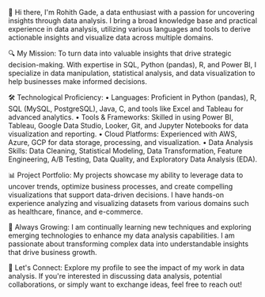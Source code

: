 👋 Hi there, I'm Rohith Gade, a data enthusiast with a passion for uncovering insights through data analysis. I bring a broad knowledge base and practical experience in data analysis, utilizing various languages and tools to derive actionable insights and visualize data across multiple domains.

🔍 My Mission: To turn data into valuable insights that drive strategic decision-making. With expertise in SQL, Python (pandas), R, and Power BI, I specialize in data manipulation, statistical analysis, and data visualization to help businesses make informed decisions.

🛠 Technological Proficiency: • Languages: Proficient in Python (pandas), R, SQL (MySQL, PostgreSQL), Java, C, and tools like Excel and Tableau for advanced analytics. • Tools & Frameworks: Skilled in using Power BI, Tableau, Google Data Studio, Looker, Git, and Jupyter Notebooks for data visualization and reporting. • Cloud Platforms: Experienced with AWS, Azure, GCP for data storage, processing, and visualization. • Data Analysis Skills: Data Cleaning, Statistical Modeling, Data Transformation, Feature Engineering, A/B Testing, Data Quality, and Exploratory Data Analysis (EDA).

📊 Project Portfolio: My projects showcase my ability to leverage data to uncover trends, optimize business processes, and create compelling visualizations that support data-driven decisions. I have hands-on experience analyzing and visualizing datasets from various domains such as healthcare, finance, and e-commerce.

🌱 Always Growing: I am continually learning new techniques and exploring emerging technologies to enhance my data analysis capabilities. I am passionate about transforming complex data into understandable insights that drive business growth.

💼 Let's Connect: Explore my profile to see the impact of my work in data analysis. If you're interested in discussing data analysis, potential collaborations, or simply want to exchange ideas, feel free to reach out!
